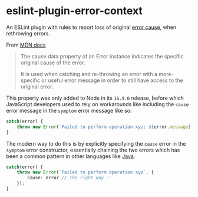 # eslint-plugin-error-context
An ESLint plugin with rules to report loss of original [error cause](https://nodejs.org/api/errors.html#errorcaus), when rethrowing errors.

From [MDN docs](https://developer.mozilla.org/en-US/docs/Web/JavaScript/Reference/Global_Objects/Error/cause)
> The cause data property of an Error instance indicates the specific original cause of the error.
>
> It is used when catching and re-throwing an error with a more-specific or useful error message in order to still have access to the original error.

This property was only added to Node in its `16.9.0` release, before which JavaScript developers used to rely on workarounds like including the `cause` error message in the `symptom` error message like so:
```ts
catch(error) {
    throw new Error(`Failed to perform operation xyz: ${error.message}`); // NO LONGER NEEDED ❌
}
```

The modern way to do this is by explicitly specifying the `cause` error in the `symptom` error constructor, essentially chaining the two errors which has been a common pattern in other languages like [Java](https://www.geeksforgeeks.org/chained-exceptions-java/).
```ts
catch(error) {
    throw new Error(`Failed to perform operation xyz`, {
        cause: error // The right way ✅
    });
}
```


